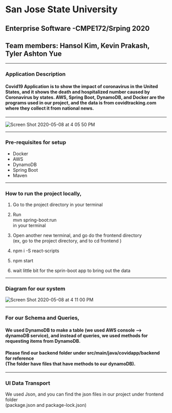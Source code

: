 
# San Jose State University <br />
## Enterprise Software -CMPE172/Srping 2020 <br />
## Team members: Hansol Kim, Kevin Prakash, Tyler Ashton Yue
-----------------------------------------------------------------------------------------------------------------
### Application Description

#### Covid19 Application is to show the impact of coronavirus in the United States, and it shows the death and hospitalized number caused by Coronavirus by states. AWS, Spring Boot, DynamoDB, and Docker are the programs used in our project, and the data is from covidtracking.com where they collect it from national news.
-----------------------------------------------------------------------------------------------------------------

![Screen Shot 2020-05-08 at 4 05 50 PM](https://user-images.githubusercontent.com/60766152/81456684-286b1280-9148-11ea-8322-d1e41847e52a.png)

------------------------------------------------------------------------------------------------------------------
### Pre-requisites for setup

- Docker
- AWS
- DynamoDB
- Spring Boot
- Maven 

-------------------------------------------------------------------------------------------------------------------
### How to run the project locally, <br />

1) Go to the project directory in your terminal  <br />
2) Run <br />
      mvn spring-boot:run <br />
   in your terminal <br />
 
3) Open another new terminal, and go do the frontend directory <br />
   (ex, go to the project directory, and to cd frontend ) <br />
 
4) npm i -S react-scripts <br />
 
5) npm start <br />

6) wait little bit for the sprin-boot app to bring out the data <br />
---------------------------------------------------------------------------------------------------------------------
### Diagram for our system
![Screen Shot 2020-05-08 at 4 11 00 PM](https://user-images.githubusercontent.com/60766152/81456895-02923d80-9149-11ea-930d-d33e21bc348a.png)

----------------------------------------------------------------------------------------------------------------------
### For our Schema and Queries,
#### We used DynamoDB to make a table (we used AWS console --> dynamoDB service), and instead of queries, we used methods for requesting items from DynamoDB. 
#### Please find our backend folder under src/main/java/covidapp/backend for reference <br />(The folder have files that have methods to our dynamoDB).
-----------------------------------------------------------------------------------------------------------------------

### UI Data Transport <br />
We used Json, and you can find the json files in our project under frontend folder <br />
(package.json and package-lock.json)



